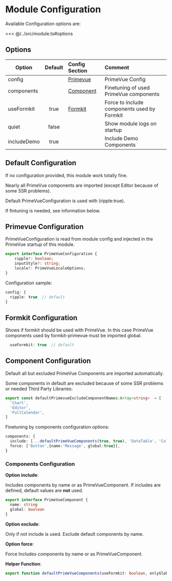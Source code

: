 # Module Configuration

Available Configuration options are:

<<< @/../src/module.ts#options

## Options

| Option        | Default | Config Section                        | Comment                                     |
|---------------|:-------:|:--------------------------------------|:--------------------------------------------|
| config        |         | [Primevue](#primevue-configuration)   | PrimeVue Config            |
| components    |         | [Component](#component-configuration) | Finetuning of used PrimeVue components      |
| useFormkit    |  true   | [Formkit](#component-configuration)   | Force to include components used by Formkit |
| quiet |  false  |                                       | Show module logs on startup                 |
| includeDemo |  true   |                                       | Include Demo Components                     |


## Default Configuration

If no configuration provided, this module work totally fine.

Nearly all PrimeVue components are imported (except Editor because of some SSR problems).

Default PrimeVueConfiguration is used with (ripple:true).

If fintuning is needed, see information below.

## Primevue Configuration

PrimeVueConfiguration is read from module config and injected in the PrimeVue startup of this module.
```ts
export interface PrimeVueConfiguration {
    ripple?: boolean;
    inputStyle?: string;
    locale?: PrimeVueLocaleOptions;
}

```
Configuration sample:

```typescript
config: {
  ripple: true  // default
}
```

## Formkit Configuration

Shows if formkit should be used with PrimeVue.
In this case PrimeVue components used by formkit-primevue must be imported global.

```typescript
  useFormkit: true  // default
```
## Component Configuration

Default all but excluded PrimeVue Components are imported automatically.

Some components in default are excluded because of some SSR problems or needed Third Party Libraries:
```typescript
export const defaultPrimevueExcludeComponentNames:Array<string>  = [
  'Chart',
  'Editor',
  'FullCalendar',
]


```
Finetuning by components configuration options:

```typescript
components: {
  include: [...defaultPrimeVueComponents(true, true), 'DataTable', 'Column'],
  force: ['Button',{name:'Message', global:true}],
}
```
### Components Configuration

**Option include**:

Includes components by name or as PrimeVueComponent. If includes are defined, default values are **not** used.

```ts
export interface PrimeVueComponent {
  name: string
  global: boolean
}

```

**Option exclude**:

Only if not include is used. Exclude default components by name.

**Option force**:

Force Includes components by name or as PrimeVueComponent.

**Helper Function**:
``` typescript
export function defaultPrimeVueComponents(useFormkit: boolean, onlyGlobal:boolean=false) 
```

